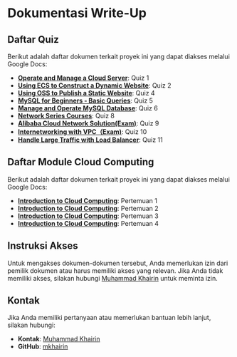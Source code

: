# Dokumentasi Write-Up

## Daftar Quiz

Berikut adalah daftar dokumen terkait proyek ini yang dapat diakses melalui Google Docs:

- **[Operate and Manage a Cloud Server](https://docs.google.com/document/d/1mmzoWcnjI6IldQBhoXdl8nrtzqYscAJyAKDcVt7ORAE/edit?usp=sharing)**: Quiz 1
- **[ Using ECS to Construct a Dynamic Website](https://docs.google.com/document/d/1agsTjMZt-SQRkWW75_NZPIKWslZgmJ-xgxIGmwiWVCI/edit?usp=sharing)**: Quiz 2
- **[Using OSS to Publish a Static Website](https://docs.google.com/document/d/1Kr4tK-6cfaloz8mxw23B9TdldYn8nGY_kkyjrD0auIE/edit?usp=sharing)**: Quiz 4
- **[MySQL for Beginners - Basic Queries](https://docs.google.com/document/d/159x7WRB2mADzWHe1Ny5WRO24pPU9CJeBm7A92su6dSQ/edit?usp=sharing)**: Quiz 5
- **[Manage and Operate MySQL Database](https://docs.google.com/document/d/1fVIFNuxOsPRu2AJRT5LvyEL6bjiyKH4AA2VyR9jVgO0/edit?usp=sharing)**: Quiz 6
- **[Network Series Courses](https://docs.google.com/document/d/1GY70vfJ2GnunhL45XfCCps8lPpp-hS_wKqfM9YlAuQM/edit?usp=sharing)**: Quiz 8
- **[Alibaba Cloud Network Solution(Exam)](https://docs.google.com/document/d/1hd_7_rWyyQEZnk6Xh1U6LRLuQDOYGGge47vg4Eg8_rk/edit?usp=sharing)**: Quiz 9
- **[Internetworking with VPC（Exam)](https://docs.google.com/document/d/1bos66ZNZIa8yGyl1JU2vuOFhULLkrpQ9ZkVyhQdfACk/edit?usp=sharing)**: Quiz 10
- **[Handle Large Traffic with Load Balancer](https://docs.google.com/document/d/1bos66ZNZIa8yGyl1JU2vuOFhULLkrpQ9ZkVyhQdfACk/edit?usp=sharing)**: Quiz 11


## Daftar Module Cloud Computing

Berikut adalah daftar dokumen terkait proyek ini yang dapat diakses melalui Google Docs:

- **[Introduction to Cloud Computing](https://docs.google.com/document/d/1sXGHDImdIigmfyPlydVm2K4HbSevvsY1iUb31yAzDO0/edit?usp=sharing)**: Pertemuan 1
- **[Introduction to Cloud Computing](https://docs.google.com/document/d/1sXGHDImdIigmfyPlydVm2K4HbSevvsY1iUb31yAzDO0/edit?usp=sharing)**: Pertemuan 2
- **[Introduction to Cloud Computing](https://docs.google.com/document/d/1sXGHDImdIigmfyPlydVm2K4HbSevvsY1iUb31yAzDO0/edit?usp=sharing)**: Pertemuan 3
- **[Introduction to Cloud Computing](https://docs.google.com/document/d/1sXGHDImdIigmfyPlydVm2K4HbSevvsY1iUb31yAzDO0/edit?usp=sharing)**: Pertemuan 4

## Instruksi Akses

Untuk mengakses dokumen-dokumen tersebut, Anda memerlukan izin dari pemilik dokumen atau harus memiliki akses yang relevan. Jika Anda tidak memiliki akses, silakan hubungi [Muhammad Khairin](mailto:mkhairin04@gmail.com) untuk meminta izin.

## Kontak

Jika Anda memiliki pertanyaan atau memerlukan bantuan lebih lanjut, silakan hubungi:
- **Kontak**: [Muhammad Khairin](mailto:mkhairin04@gmail.com)
- **GitHub**: [mkhairin](https://github.com/username)
